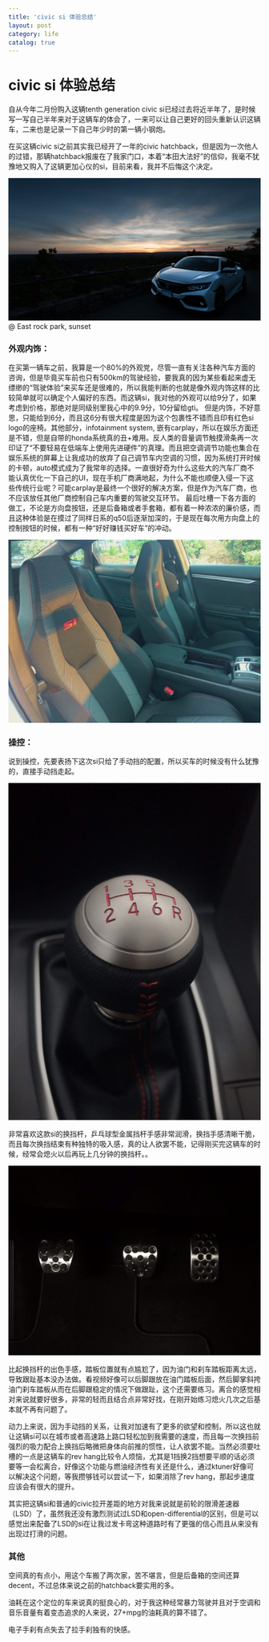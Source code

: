```yaml
---
title: 'civic si 体验总结'
layout: post
category: life
catalog: true
---
```

# civic si 体验总结
自从今年二月份购入这辆tenth generation civic si已经过去将近半年了，是时候写一写自己半年来对于这辆车的体会了，一来可以让自己更好的回头重新认识这辆车，二来也是记录一下自己年少时的第一辆小钢炮。

在买这辆civic si之前其实我已经开了一年的civic hatchback，但是因为一次他人的过错，那辆hatchback报废在了我家门口，本着“本田大法好”的信仰，我毫不犹豫地又购入了这辆更加心仪的si，目前来看，我并不后悔这个决定。

![20180612-GSY_4934](/assets/15319693174453/20180612-GSY_4934.jpg)
@ East rock park, sunset

### 外观内饰：
在买第一辆车之前，我算是一个80%的外观党，尽管一直有关注各种汽车方面的咨询，但是毕竟买车前也只有500km的驾驶经验，要我真的因为某些看起来虚无缥缈的“驾驶体验”来买车还是很难的，所以我能判断的也就是像外观内饰这样的比较简单就可以确定个人偏好的东西。而这辆si，我对他的外观可以给9分了，如果考虑到价格，那绝对是同级别里我心中的9.9分，10分留给gti。
但是内饰，不好意思，只能给到6分，而且这6分有很大程度是因为这个包裹性不错而且印有红色si logo的座椅。其他部分，infotainment system, 嵌有carplay，所以在娱乐方面还是不错，但是自带的honda系统真的丑+难用。反人类的音量调节触摸滑条再一次印证了“不要轻易在低端车上使用先进硬件”的真理。而且把空调调节功能也集合在娱乐系统的屏幕上让我成功的放弃了自己调节车内空调的习惯，因为系统打开时候的卡顿，auto模式成为了我常年的选择。一直很好奇为什么这些大的汽车厂商不能认真优化一下自己的UI，现在手机厂商满地起，为什么不能也顺便入侵一下这些传统行业呢？可能carplay是最终一个很好的解决方案，但是作为汽车厂商，也不应该放任其他厂商控制自己车内重要的驾驶交互环节。
最后吐槽一下各方面的做工，不论是方向盘按钮，还是后备箱或者手套箱，都有着一种浓浓的廉价感，而且这种体验是在摸过了同样日系的q50后逐渐加深的，于是现在每次用方向盘上的控制按钮的时候，都有一种“好好赚钱买好车”的冲动。

![](/assets/15319693174453/15319704296420.jpg)

### 操控：
说到操控，先要表扬下这次si只给了手动挡的配置，所以买车的时候没有什么犹豫的，直接手动挡走起。

![411531971333_.pi](/assets/15319693174453/411531971333.pic.jpg)

非常喜欢这款si的换挡杆，乒乓球型金属挡杆手感非常润滑，换挡手感清晰干脆，而且每次换挡结束有种独特的吸入感，真的让人欲罢不能，记得刚买完这辆车的时候，经常会熄火以后再玩上几分钟的换挡杆。。

![421531971334_.pi](/assets/15319693174453/421531971334.pic.jpg)

比起换挡杆的出色手感，踏板位置就有点尴尬了，因为油门和刹车踏板距离太远，导致跟趾基本没办法做。看视频好像可以后脚跟放在油门踏板后面，然后脚掌斜挎油门刹车踏板从而在后脚跟稳定的情况下做跟趾，这个还需要练习。离合的感觉相对来说就要好很多，非常的轻而且结合点非常好找，在刚开始练习熄火几次之后基本就不再有问题了。

动力上来说，因为手动挡的关系，让我对加速有了更多的欲望和控制，所以这也就让这辆si可以在城市或者高速路上路口轻松加到我需要的速度，而且每一次换挡前强烈的吸力配合上换挡后略微把身体向前推的惯性，让人欲罢不能。当然必须要吐槽的一点是这辆车的rev hang比较令人烦恼，尤其是1挡换2挡想要平顺的话必须要等一会松离合，好像这个功能与燃油经济性有关还是什么，通过ktuner好像可以解决这个问题，等我攒够钱可以尝试一下，如果消除了rev hang，那起步速度应该会有很大的提升。

其实把这辆si和普通的civic拉开差距的地方对我来说就是前轮的限滑差速器（LSD）了，虽然我还没有激烈测试过LSD和open-differential的区别，但是可以感觉出来配备了LSD的si在让我过发卡弯这种道路时有了更强的信心而且从来没有出现过打滑的问题。

### 其他
空间真的有点小，用这个车搬了两次家，苦不堪言，但是后备箱的空间还算decent，不过总体来说之前的hatchback要实用的多。

油耗在这个定位的车来说真的挺良心的，对于我这种经常暴力驾驶并且对于空调和音乐音量有着变态追求的人来说，27+mpg的油耗真的算不错了。

电子手刹有点失去了拉手刹独有的快感。

